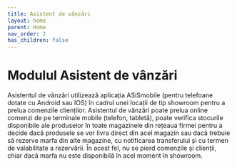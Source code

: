 ```yaml
---
title: Asistent de vânzări
layout: home
parent: Home
nav_order: 2
has_children: false
---
```

# Modulul Asistent de vânzări
Asistentul de vânzări utilizează aplicația ASiSmobile (pentru telefoane dotate cu Android sau IOS) în cadrul unei locații de tip showroom pentru a prelua comenzile clienților.
Asistentul de vânzări poate prelua online comenzi de pe terminale mobile (telefon, tabletă), poate verifica stocurile disponibile ale produselor în toate magazinele din rețeaua firmei pentru a decide dacă produsele se vor livra direct din acel magazin sau dacă trebuie să rezerve marfa din alte magazine, cu notificarea transferului și cu termen de valabilitate a rezervării.
În acest fel, nu se pierd comenzile și clienții, chiar dacă marfa nu este disponibilă în acel moment în showroom.
